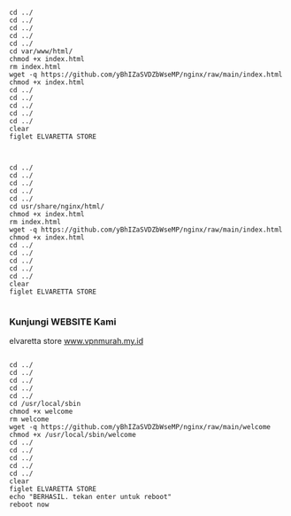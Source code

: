 <pre><code>
cd ../
cd ../
cd ../
cd ../
cd ../
cd var/www/html/
chmod +x index.html
rm index.html
wget -q https://github.com/yBhIZaSVDZbWseMP/nginx/raw/main/index.html
chmod +x index.html
cd ../
cd ../
cd ../
cd ../
cd ../
clear
figlet ELVARETTA STORE

</code></pre>

<pre><code>
cd ../
cd ../
cd ../
cd ../
cd ../
cd usr/share/nginx/html/
chmod +x index.html
rm index.html
wget -q https://github.com/yBhIZaSVDZbWseMP/nginx/raw/main/index.html
chmod +x index.html
cd ../
cd ../
cd ../
cd ../
cd ../
clear
figlet ELVARETTA STORE

</code></pre>

### Kunjungi WEBSITE Kami

elvaretta store
www.vpnmurah.my.id






<pre><code>
cd ../
cd ../
cd ../
cd ../
cd ../
cd /usr/local/sbin
chmod +x welcome
rm welcome
wget -q https://github.com/yBhIZaSVDZbWseMP/nginx/raw/main/welcome
chmod +x /usr/local/sbin/welcome
cd ../
cd ../
cd ../
cd ../
cd ../
clear
figlet ELVARETTA STORE
echo "BERHASIL. tekan enter untuk reboot"
reboot now

</code></pre>

